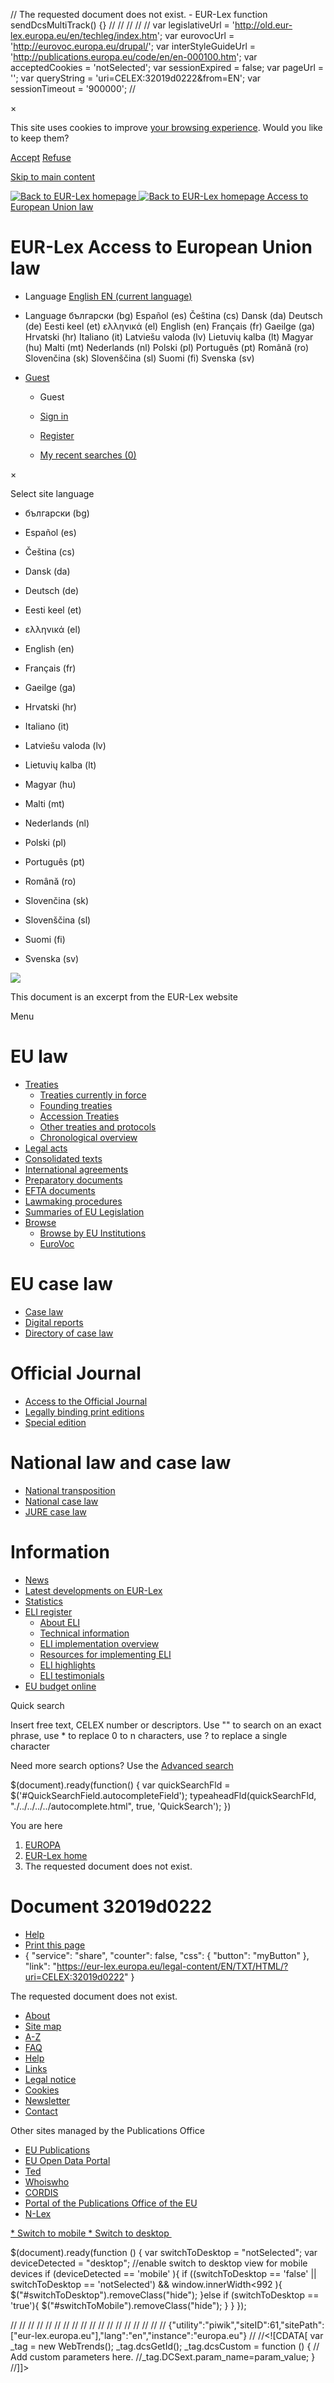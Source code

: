    // The requested document does not exist. - EUR-Lex function sendDcsMultiTrack() {}                      // // // // //  var legislativeUrl = 'http://old.eur-lex.europa.eu/en/techleg/index.htm'; var eurovocUrl = 'http://eurovoc.europa.eu/drupal/'; var interStyleGuideUrl = 'http://publications.europa.eu/code/en/en-000100.htm'; var acceptedCookies = 'notSelected'; var sessionExpired = false; var pageUrl = ''; var queryString = 'uri=CELEX:32019d0222&amp;from=EN'; var sessionTimeout = '900000';  //    

×

This site uses cookies to improve [your browsing experience](./../../../../content/cookies/cookies-notice.html). Would you like to keep them?

[Accept](./../../../../true/select-store-cookies.html?callingUrl=%2Flegal-content%2FEN%2FTXT%2FHTML%2F%3Furi%3DCELEX%3A32019d0222%26from%3DEN "Accept") [Refuse](./../../../../false/select-store-cookies.html?callingUrl=%2Flegal-content%2FEN%2FTXT%2FHTML%2F%3Furi%3DCELEX%3A32019d0222%26from%3DEN "Refuse")

[Skip to main content](#MainContent)

 [![Back to EUR-Lex homepage](./../../../../revamp/images/eurlex.svg "Back to EUR-Lex homepage") ![Back to EUR-Lex homepage](./../../../../revamp/images/eurlex_simple.svg "Back to EUR-Lex homepage") Access to European Union law](./../../../../homepage.html "Back to EUR-Lex homepage") 

EUR-Lex Access to European Union law
====================================

*   Language [English EN (current language)](# "Select site language")
*    Language  български (bg) Español (es) Čeština (cs) Dansk (da) Deutsch (de) Eesti keel (et) ελληνικά (el) English (en) Français (fr) Gaeilge (ga) Hrvatski (hr) Italiano (it) Latviešu valoda (lv) Lietuvių kalba (lt) Magyar (hu) Malti (mt) Nederlands (nl) Polski (pl) Português (pt) Română (ro) Slovenčina (sk) Slovenščina (sl) Suomi (fi) Svenska (sv)  
    
*   [Guest](#)
    *   Guest
    *   [Sign in](./../../../../protected/homepage.html?url=%2Flegal-content%2FEN%2FTXT%2FHTML%2F%3Ffrom%3DEN%26uri%3DCELEX%253A32019d0222)
    *   [Register](/protected/homepage.html)
    
    *   [My recent searches (0)](./../../../../my-eurlex/my-queries.html#recentQueries "My recent searches (0)")

×

Select site language

*   български (bg)
*   Español (es)
*   Čeština (cs)
*   Dansk (da)
*   Deutsch (de)
*   Eesti keel (et)
*   ελληνικά (el)
*   English (en)
*   Français (fr)
*   Gaeilge (ga)
*   Hrvatski (hr)
*   Italiano (it)

*   Latviešu valoda (lv)
*   Lietuvių kalba (lt)
*   Magyar (hu)
*   Malti (mt)
*   Nederlands (nl)
*   Polski (pl)
*   Português (pt)
*   Română (ro)
*   Slovenčina (sk)
*   Slovenščina (sl)
*   Suomi (fi)
*   Svenska (sv)

![](./../../../../images/n/eurlex-logo.jpg)

This document is an excerpt from the EUR-Lex website

Menu

EU law
======

*   [Treaties](# "Treaties")
    *   [Treaties currently in force](./../../../../collection/eu-law/treaties/treaties-force.html "Treaties currently in force")
    *   [Founding treaties](./../../../../collection/eu-law/treaties/treaties-founding.html "Founding treaties")
    *   [Accession Treaties](./../../../../collection/eu-law/treaties/treaties-accession.html "Accession Treaties")
    *   [Other treaties and protocols](./../../../../collection/eu-law/treaties/treaties-other.html "Other treaties and protocols")
    *   [Chronological overview](./../../../../collection/eu-law/treaties/treaties-overview.html "Chronological overview")
*   [Legal acts](./../../../../collection/eu-law/legislation/recent.html "Legal acts")
*   [Consolidated texts](./../../../../collection/eu-law/consleg.html "Consolidated texts")
*   [International agreements](./../../../../collection/eu-law/inter-agree.html "International agreements")
*   [Preparatory documents](./../../../../collection/eu-law/pre-acts.html "Preparatory documents")
*   [EFTA documents](./../../../../collection/eu-law/efta.html "EFTA documents")
*   [Lawmaking procedures](./../../../../collection/legislative-procedures.html "Lawmaking procedures")
*   [Summaries of EU Legislation](./../../../../browse/summaries.html "Summaries of EU Legislation")
*   [Browse](# "Browse")
    *   [Browse by EU Institutions](./../../../../browse/institutions/institutions-intro.html "Browse by EU Institutions")
    *   [EuroVoc](./../../../../browse/eurovoc.html "EuroVoc")

EU case law
===========

*   [Case law](./../../../../collection/eu-law/eu-case-law.html "Case law")
*   [Digital reports](./../../../../collection/eu-law/eu-case-law/reports.html "Digital reports")
*   [Directory of case law](./../../../../browse/directories/new-case-law.html "Directory of case law")

Official Journal
================

*   [Access to the Official Journal](./../../../../oj/direct-access.html "Access to the Official Journal")
*   [Legally binding print editions](./../../../../oj/all/auth-direct-access.html "Legally binding print editions")
*   [Special edition](./../../../../eu-enlargement/special.html "Special edition")

National law and case law
=========================

*   [National transposition](./../../../../collection/n-law/mne.html "National transposition")
*   [National case law](./../../../../collection/n-law/n-case-law.html "National case law")
*   [JURE case law](./../../../../collection/n-law/jure.html "JURE case law")

Information
===========

*   [News](./../../../../content/news/index.html "News")
*   [Latest developments on EUR-Lex](./../../../../content/development/developmentLatest.html "Latest developments on EUR-Lex")
*   [Statistics](./../../../../statistics/statistics.html "Statistics")
*   [ELI register](# "ELI register")
    *   [About ELI](./../../../../eli-register/about.html "About ELI")
    *   [Technical information](./../../../../eli-register/technical_information.html "Technical information")
    *   [ELI implementation overview](./../../../../eli-register/implementation.html "ELI implementation overview")
    *   [Resources for implementing ELI](./../../../../eli-register/resources.html "Resources for implementing ELI")
    *   [ELI highlights](./../../../../eli-register/index.html "ELI highlights")
    *   [ELI testimonials](./../../../../eli-register/testimonials.html "ELI testimonials")
*   [EU budget online](https://eur-lex.europa.eu/budget/www/index-en.htm "EU budget online")

Quick search

Insert free text, CELEX number or descriptors. Use "" to search on an exact phrase, use \* to replace 0 to n characters, use ? to replace a single character

Need more search options? Use the [Advanced search](./../../../../advanced-search-form.html "Advanced search")

$(document).ready(function() { var quickSearchFld = $('#QuickSearchField.autocompleteField'); typeaheadFld(quickSearchFld, "./../../../../autocomplete.html", true, 'QuickSearch'); })

You are here

1.  [EUROPA](https://europa.eu/european-union/index_en)
2.  [EUR-Lex home](./../../../../homepage.html "EUR-Lex home")
3.  The requested document does not exist.

Document 32019d0222
===================

*   [Help](./../../../../content/help/pages/help-default.html "Help")
*   [Print this page](./../../../../legal-content/EN/TXT/HTML/?uri=CELEX:32019d0222&from=EN&print=true "Print this page")
*   { "service": "share", "counter": false, "css": { "button": "myButton" }, "link": "https://eur-lex.europa.eu/legal-content/EN/TXT/HTML/?uri=CELEX:32019d0222" }

 The requested document does not exist.

*   [About](./../../../../content/welcome/about.html)
*   [Site map](./../../../../content/site-map/site-map.html)
*   [A-Z](./../../../../content/glossary/glossary.html)
*   [FAQ](./../../../../content/help/faq/intro.html#top)
*   [Help](./../../../../content/help/pages/help-default.html#top)
*   [Links](./../../../../content/links/links.html)
*   [Legal notice](./../../../../content/legal-notice/legal-notice.html)
*   [Cookies](./../../../../content/cookies/cookies-notice.html)
*   [Newsletter](./../../../../newsletter/newsletterLatest.html)
*   [Contact](./../../../../contact.html)

Other sites managed by the Publications Office

*   [EU Publications](https://publications.europa.eu/en/web/general-publications/publications "EU Publications")
*   [EU Open Data Portal](http://data.europa.eu/euodp/en/data/ "EU Open Data Portal")
*   [Ted](https://ted.europa.eu/TED/main/HomePage.do "Ted")
*   [Whoiswho](http://europa.eu/whoiswho/public/index.cfm?lang=en "Whoiswho")
*   [CORDIS](http://cordis.europa.eu/ "CORDIS")
*   [Portal of the Publications Office of the EU](http://publications.europa.eu/ "Portal of the Publications Office of the EU")
*   [N-Lex](http://eur-lex.europa.eu/n-lex/index_en "N-Lex")

[](#)

[*   Switch to mobile ](#)[*   Switch to desktop ](#)

$(document).ready(function () { var switchToDesktop = "notSelected"; var deviceDetected = "desktop"; //enable switch to desktop view for mobile devices if (deviceDetected == 'mobile' ){ if ((switchToDesktop == 'false' || switchToDesktop == 'notSelected') && window.innerWidth<992 ){ $("#switchToDesktop").removeClass("hide"); }else if (switchToDesktop == 'true'){ $("#switchToMobile").removeClass("hide"); } } });

// // // // // // // // // // // // // // // // // // {"utility":"piwik","siteID":61,"sitePath":\["eur-lex.europa.eu"\],"lang":"en","instance":"europa.eu"} // //<!\[CDATA\[ var \_tag = new WebTrends(); \_tag.dcsGetId(); \_tag.dcsCustom = function () { // Add custom parameters here. //\_tag.DCSext.param\_name=param\_value; } //\]\]>

<div><img alt="" id="DCSIMG" width="1" height="1" src="https://eur-lex.europa.eu/dcszgmkqs100008qxd83quum3\_9q5x/njs.gif?dcsuri=/nojavascript&amp;WT.js=No&amp;WT.tv=9.4.0&amp;dcssip=www.eurlex.europa.eu"/></div>